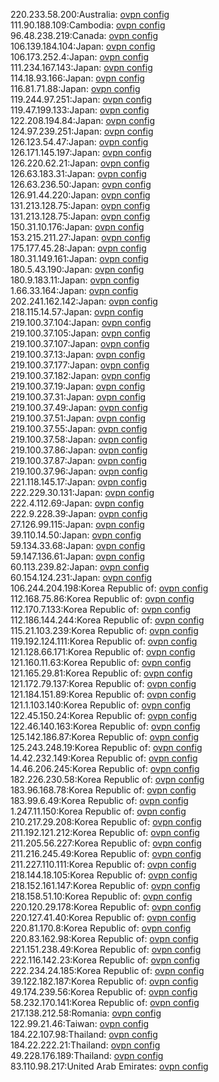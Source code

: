 220.233.58.200:Australia: [ovpn config](vpn/220_233_58_200.ovpn)  
111.90.188.109:Cambodia: [ovpn config](vpn/111_90_188_109.ovpn)  
96.48.238.219:Canada: [ovpn config](vpn/96_48_238_219.ovpn)  
106.139.184.104:Japan: [ovpn config](vpn/106_139_184_104.ovpn)  
106.173.252.4:Japan: [ovpn config](vpn/106_173_252_4.ovpn)  
111.234.167.143:Japan: [ovpn config](vpn/111_234_167_143.ovpn)  
114.18.93.166:Japan: [ovpn config](vpn/114_18_93_166.ovpn)  
116.81.71.88:Japan: [ovpn config](vpn/116_81_71_88.ovpn)  
119.244.97.251:Japan: [ovpn config](vpn/119_244_97_251.ovpn)  
119.47.199.133:Japan: [ovpn config](vpn/119_47_199_133.ovpn)  
122.208.194.84:Japan: [ovpn config](vpn/122_208_194_84.ovpn)  
124.97.239.251:Japan: [ovpn config](vpn/124_97_239_251.ovpn)  
126.123.54.47:Japan: [ovpn config](vpn/126_123_54_47.ovpn)  
126.171.145.197:Japan: [ovpn config](vpn/126_171_145_197.ovpn)  
126.220.62.21:Japan: [ovpn config](vpn/126_220_62_21.ovpn)  
126.63.183.31:Japan: [ovpn config](vpn/126_63_183_31.ovpn)  
126.63.236.50:Japan: [ovpn config](vpn/126_63_236_50.ovpn)  
126.91.44.220:Japan: [ovpn config](vpn/126_91_44_220.ovpn)  
131.213.128.75:Japan: [ovpn config](vpn/131_213_128_75.ovpn)  
131.213.128.75:Japan: [ovpn config](vpn/131_213_128_75.ovpn)  
150.31.10.176:Japan: [ovpn config](vpn/150_31_10_176.ovpn)  
153.215.211.27:Japan: [ovpn config](vpn/153_215_211_27.ovpn)  
175.177.45.28:Japan: [ovpn config](vpn/175_177_45_28.ovpn)  
180.31.149.161:Japan: [ovpn config](vpn/180_31_149_161.ovpn)  
180.5.43.190:Japan: [ovpn config](vpn/180_5_43_190.ovpn)  
180.9.183.11:Japan: [ovpn config](vpn/180_9_183_11.ovpn)  
1.66.33.164:Japan: [ovpn config](vpn/1_66_33_164.ovpn)  
202.241.162.142:Japan: [ovpn config](vpn/202_241_162_142.ovpn)  
218.115.14.57:Japan: [ovpn config](vpn/218_115_14_57.ovpn)  
219.100.37.104:Japan: [ovpn config](vpn/219_100_37_104.ovpn)  
219.100.37.105:Japan: [ovpn config](vpn/219_100_37_105.ovpn)  
219.100.37.107:Japan: [ovpn config](vpn/219_100_37_107.ovpn)  
219.100.37.13:Japan: [ovpn config](vpn/219_100_37_13.ovpn)  
219.100.37.177:Japan: [ovpn config](vpn/219_100_37_177.ovpn)  
219.100.37.182:Japan: [ovpn config](vpn/219_100_37_182.ovpn)  
219.100.37.19:Japan: [ovpn config](vpn/219_100_37_19.ovpn)  
219.100.37.31:Japan: [ovpn config](vpn/219_100_37_31.ovpn)  
219.100.37.49:Japan: [ovpn config](vpn/219_100_37_49.ovpn)  
219.100.37.51:Japan: [ovpn config](vpn/219_100_37_51.ovpn)  
219.100.37.55:Japan: [ovpn config](vpn/219_100_37_55.ovpn)  
219.100.37.58:Japan: [ovpn config](vpn/219_100_37_58.ovpn)  
219.100.37.86:Japan: [ovpn config](vpn/219_100_37_86.ovpn)  
219.100.37.87:Japan: [ovpn config](vpn/219_100_37_87.ovpn)  
219.100.37.96:Japan: [ovpn config](vpn/219_100_37_96.ovpn)  
221.118.145.17:Japan: [ovpn config](vpn/221_118_145_17.ovpn)  
222.229.30.131:Japan: [ovpn config](vpn/222_229_30_131.ovpn)  
222.4.112.69:Japan: [ovpn config](vpn/222_4_112_69.ovpn)  
222.9.228.39:Japan: [ovpn config](vpn/222_9_228_39.ovpn)  
27.126.99.115:Japan: [ovpn config](vpn/27_126_99_115.ovpn)  
39.110.14.50:Japan: [ovpn config](vpn/39_110_14_50.ovpn)  
59.134.33.68:Japan: [ovpn config](vpn/59_134_33_68.ovpn)  
59.147.136.61:Japan: [ovpn config](vpn/59_147_136_61.ovpn)  
60.113.239.82:Japan: [ovpn config](vpn/60_113_239_82.ovpn)  
60.154.124.231:Japan: [ovpn config](vpn/60_154_124_231.ovpn)  
106.244.204.198:Korea Republic of: [ovpn config](vpn/106_244_204_198.ovpn)  
112.168.75.86:Korea Republic of: [ovpn config](vpn/112_168_75_86.ovpn)  
112.170.7.133:Korea Republic of: [ovpn config](vpn/112_170_7_133.ovpn)  
112.186.144.244:Korea Republic of: [ovpn config](vpn/112_186_144_244.ovpn)  
115.21.103.239:Korea Republic of: [ovpn config](vpn/115_21_103_239.ovpn)  
119.192.124.111:Korea Republic of: [ovpn config](vpn/119_192_124_111.ovpn)  
121.128.66.171:Korea Republic of: [ovpn config](vpn/121_128_66_171.ovpn)  
121.160.11.63:Korea Republic of: [ovpn config](vpn/121_160_11_63.ovpn)  
121.165.29.81:Korea Republic of: [ovpn config](vpn/121_165_29_81.ovpn)  
121.172.79.137:Korea Republic of: [ovpn config](vpn/121_172_79_137.ovpn)  
121.184.151.89:Korea Republic of: [ovpn config](vpn/121_184_151_89.ovpn)  
121.1.103.140:Korea Republic of: [ovpn config](vpn/121_1_103_140.ovpn)  
122.45.150.24:Korea Republic of: [ovpn config](vpn/122_45_150_24.ovpn)  
122.46.140.163:Korea Republic of: [ovpn config](vpn/122_46_140_163.ovpn)  
125.142.186.87:Korea Republic of: [ovpn config](vpn/125_142_186_87.ovpn)  
125.243.248.19:Korea Republic of: [ovpn config](vpn/125_243_248_19.ovpn)  
14.42.232.149:Korea Republic of: [ovpn config](vpn/14_42_232_149.ovpn)  
14.46.206.245:Korea Republic of: [ovpn config](vpn/14_46_206_245.ovpn)  
182.226.230.58:Korea Republic of: [ovpn config](vpn/182_226_230_58.ovpn)  
183.96.168.78:Korea Republic of: [ovpn config](vpn/183_96_168_78.ovpn)  
183.99.6.49:Korea Republic of: [ovpn config](vpn/183_99_6_49.ovpn)  
1.247.11.150:Korea Republic of: [ovpn config](vpn/1_247_11_150.ovpn)  
210.217.29.208:Korea Republic of: [ovpn config](vpn/210_217_29_208.ovpn)  
211.192.121.212:Korea Republic of: [ovpn config](vpn/211_192_121_212.ovpn)  
211.205.56.227:Korea Republic of: [ovpn config](vpn/211_205_56_227.ovpn)  
211.216.245.49:Korea Republic of: [ovpn config](vpn/211_216_245_49.ovpn)  
211.227.110.111:Korea Republic of: [ovpn config](vpn/211_227_110_111.ovpn)  
218.144.18.105:Korea Republic of: [ovpn config](vpn/218_144_18_105.ovpn)  
218.152.161.147:Korea Republic of: [ovpn config](vpn/218_152_161_147.ovpn)  
218.158.51.10:Korea Republic of: [ovpn config](vpn/218_158_51_10.ovpn)  
220.120.29.178:Korea Republic of: [ovpn config](vpn/220_120_29_178.ovpn)  
220.127.41.40:Korea Republic of: [ovpn config](vpn/220_127_41_40.ovpn)  
220.81.170.8:Korea Republic of: [ovpn config](vpn/220_81_170_8.ovpn)  
220.83.162.98:Korea Republic of: [ovpn config](vpn/220_83_162_98.ovpn)  
221.151.238.49:Korea Republic of: [ovpn config](vpn/221_151_238_49.ovpn)  
222.116.142.23:Korea Republic of: [ovpn config](vpn/222_116_142_23.ovpn)  
222.234.24.185:Korea Republic of: [ovpn config](vpn/222_234_24_185.ovpn)  
39.122.182.187:Korea Republic of: [ovpn config](vpn/39_122_182_187.ovpn)  
49.174.239.56:Korea Republic of: [ovpn config](vpn/49_174_239_56.ovpn)  
58.232.170.141:Korea Republic of: [ovpn config](vpn/58_232_170_141.ovpn)  
217.138.212.58:Romania: [ovpn config](vpn/217_138_212_58.ovpn)  
122.99.21.46:Taiwan: [ovpn config](vpn/122_99_21_46.ovpn)  
184.22.107.98:Thailand: [ovpn config](vpn/184_22_107_98.ovpn)  
184.22.222.21:Thailand: [ovpn config](vpn/184_22_222_21.ovpn)  
49.228.176.189:Thailand: [ovpn config](vpn/49_228_176_189.ovpn)  
83.110.98.217:United Arab Emirates: [ovpn config](vpn/83_110_98_217.ovpn)  
